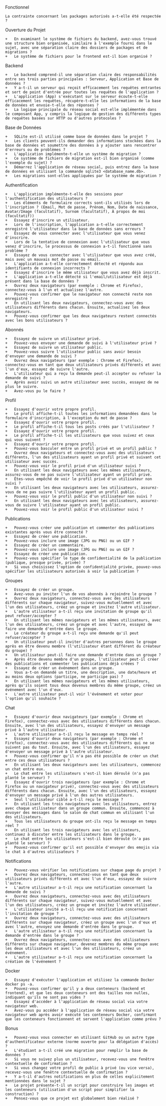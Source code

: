 Fonctionnel

    La contrainte concernant les packages autorisés a-t-elle été respectée ?

Ouverture du Projet

    +   En examinant le système de fichiers du backend, avez-vous trouvé une structure bien organisée, similaire à l'exemple fourni dans le sujet, avec une séparation claire des dossiers de packages et de migrations ?
    +   Le système de fichiers pour le frontend est-il bien organisé ?

Backend

    +   Le backend comprend-il une séparation claire des responsabilités entre ses trois parties principales : Serveur, Application et Base de données ?
    +   Y a-t-il un serveur qui reçoit efficacement les requêtes entrantes et sert de point d'entrée pour toutes les requêtes de l'application ?
    +   L'application (App) s'exécutant sur le serveur écoute-t-elle efficacement les requêtes, récupère-t-elle les informations de la base de données et envoie-t-elle des réponses ?
    +   La logique principale du réseau social est-elle implémentée dans le composant App, y compris la logique de gestion des différents types de requêtes basées sur HTTP ou d'autres protocoles ?

Base de Données

    +   SQLite est-il utilisé comme base de données dans le projet ?
    +   Les clients peuvent-ils demander des informations stockées dans la base de données et soumettre des données à y ajouter sans rencontrer d'erreurs ou de problèmes ?
    +   L'application implémente-t-elle un système de migration ?
    +   Ce système de fichiers de migration est-il bien organisé (comme l'exemple du sujet) ?
    +   Démarrez l'application de réseau social, puis entrez dans la base de données en utilisant la commande sqlite3 <database_name.db>.
    +   Les migrations sont-elles appliquées par le système de migration ?

Authentification

    +   L'application implémente-t-elle des sessions pour l'authentification des utilisateurs ?
    +   Les éléments de formulaire corrects sont-ils utilisés lors de l'inscription ? (Email, Mot de passe, Prénom, Nom, Date de naissance, Avatar/Image (facultatif), Surnom (facultatif), À propos de moi (facultatif))
    +   Essayez d'inscrire un utilisateur.
    +   Lors de l'inscription, l'application a-t-elle correctement enregistré l'utilisateur dans la base de données sans erreurs ?
    +   Essayez de vous connecter avec l'utilisateur que vous venez d'inscrire.
    +   Lors de la tentative de connexion avec l'utilisateur que vous venez d'inscrire, le processus de connexion a-t-il fonctionné sans problème ?
    +   Essayez de vous connecter avec l'utilisateur que vous avez créé, mais avec un mauvais mot de passe ou email.
    +   L'application a-t-elle correctement détecté et répondu aux identifiants de connexion incorrects ?
    +   Essayez d'inscrire le même utilisateur que vous avez déjà inscrit.
    +   L'application a-t-elle détecté si l'email/utilisateur est déjà présent dans la base de données ?
    +   Ouvrez deux navigateurs (par exemple : Chrome et Firefox), connectez-vous à l'un et actualisez l'autre.
    +   Pouvez-vous confirmer que le navigateur non connecté reste non enregistré ?
    +   En utilisant les deux navigateurs, connectez-vous avec des utilisateurs différents dans chacun. Ensuite, actualisez les deux navigateurs.
    +   Pouvez-vous confirmer que les deux navigateurs restent connectés avec les bons utilisateurs ?

Abonnés

    +   Essayez de suivre un utilisateur privé.
    +   Pouvez-vous envoyer une demande de suivi à l'utilisateur privé ?
    +   Essayez de suivre un utilisateur public.
    +   Pouvez-vous suivre l'utilisateur public sans avoir besoin d'envoyer une demande de suivi ?
    +   Ouvrez deux navigateurs (par exemple : Chrome et Firefox), connectez-vous en tant que deux utilisateurs privés différents et avec l'un d'eux, essayez de suivre l'autre.
    +   L'utilisateur qui a reçu la demande peut-il accepter ou refuser la demande de suivi ?
    +   Après avoir suivi un autre utilisateur avec succès, essayez de ne plus le suivre.
    +   Avez-vous pu le faire ?

Profil

    +   Essayez d'ouvrir votre propre profil.
    +   Le profil affiche-t-il toutes les informations demandées dans le formulaire d'inscription, à l'exception du mot de passe ?
    +   Essayez d'ouvrir votre propre profil.
    +   Le profil affiche-t-il tous les posts créés par l'utilisateur ?
    +   Essayez d'ouvrir votre propre profil.
    +   Le profil affiche-t-il les utilisateurs que vous suivez et ceux qui vous suivent ?
    +   Essayez d'ouvrir votre propre profil.
    +   Pouvez-vous basculer entre un profil privé et un profil public ?
    +   Ouvrez deux navigateurs et connectez-vous avec des utilisateurs différents, l'un des utilisateurs ayant un profil privé et suivant cet utilisateur avec succès.
    +   Pouvez-vous voir le profil privé d'un utilisateur suivi ?
    +   En utilisant les deux navigateurs avec les mêmes utilisateurs, assurez-vous de ne pas suivre l'utilisateur ayant un profil privé.
    +   Êtes-vous empêché de voir le profil privé d'un utilisateur non suivi ?
    +   En utilisant les deux navigateurs avec les utilisateurs, assurez-vous de ne pas suivre l'utilisateur ayant un profil public.
    +   Pouvez-vous voir le profil public d'un utilisateur non suivi ?
    +   En utilisant les deux navigateurs avec les utilisateurs, assurez-vous de suivre l'utilisateur ayant un profil public.
    +   Pouvez-vous voir le profil public d'un utilisateur suivi ?

Publications

    +   Pouvez-vous créer une publication et commenter des publications existantes après vous être connecté ?
    +   Essayez de créer une publication.
    +   Pouvez-vous inclure une image (JPG ou PNG) ou un GIF ?
    +   Essayez de créer un commentaire.
    +   Pouvez-vous inclure une image (JPG ou PNG) ou un GIF ?
    +   Essayez de créer une publication.
    +   Pouvez-vous spécifier le type de confidentialité de la publication (publique, presque privée, privée) ?
    +   Si vous choisissez l'option de confidentialité privée, pouvez-vous spécifier les utilisateurs autorisés à voir la publication ?

Groupes

    +   Essayez de créer un groupe.
    +   Avez-vous pu inviter l'un de vos abonnés à rejoindre le groupe ?
    +   Ouvrez deux navigateurs, connectez-vous avec des utilisateurs différents sur chaque navigateur, suivez-vous mutuellement et avec l'un des utilisateurs, créez un groupe et invitez l'autre utilisateur.
    +   L'autre utilisateur a-t-il reçu une invitation de groupe qu'il peut refuser/accepter ?
    +   En utilisant les mêmes navigateurs et les mêmes utilisateurs, avec l'un des utilisateurs, créez un groupe et avec l'autre, essayez de faire une demande d'entrée dans le groupe.
    +   Le créateur du groupe a-t-il reçu une demande qu'il peut refuser/accepter ?
    +   Un utilisateur peut-il inviter d'autres personnes dans le groupe après en être devenu membre (l'utilisateur étant différent du créateur du groupe) ?
    +   Un utilisateur peut-il faire une demande d'entrée dans un groupe ?
    +   Après être devenu membre d'un groupe, l'utilisateur peut-il créer des publications et commenter les publications déjà créées ?
    +   Essayez de créer un événement dans un groupe.
    +   Vous a-t-on demandé un titre, une description, une date/heure et au moins deux options (participe, ne participe pas) ?
    +   En utilisant les mêmes navigateurs et les mêmes utilisateurs, après qu'ils soient tous deux devenus membres du même groupe, créez un événement avec l'un d'eux.
    +   L'autre utilisateur peut-il voir l'événement et voter pour l'option qu'il souhaite ?

Chat

    +   Essayez d'ouvrir deux navigateurs (par exemple : Chrome et Firefox), connectez-vous avec des utilisateurs différents dans chacun. Ensuite, avec l'un des utilisateurs, essayez d'envoyer un message privé à l'autre utilisateur.
    +   L'autre utilisateur a-t-il reçu le message en temps réel ?
    +   Essayez d'ouvrir deux navigateurs (par exemple : Chrome et Firefox), connectez-vous avec des utilisateurs différents qui ne se suivent pas du tout. Ensuite, avec l'un des utilisateurs, essayez d'envoyer un message privé à l'autre utilisateur.
    +   Pouvez-vous confirmer qu'il n'a pas été possible de créer un chat entre ces deux utilisateurs ?
    +   En utilisant les deux navigateurs avec les utilisateurs, commencez un chat entre eux.
    +   Le chat entre les utilisateurs s'est-il bien déroulé (n'a pas planté le serveur) ?
    +   Essayez d'ouvrir trois navigateurs (par exemple : Chrome et Firefox ou un navigateur privé), connectez-vous avec des utilisateurs différents dans chacun. Ensuite, avec l'un des utilisateurs, essayez d'envoyer un message privé à l'un des autres utilisateurs.
    +   Seul l'utilisateur ciblé a-t-il reçu le message ?
    +   En utilisant les trois navigateurs avec les utilisateurs, entrez avec chaque utilisateur dans un groupe commun. Ensuite, commencez à envoyer des messages dans le salon de chat commun en utilisant l'un des utilisateurs.
    +   Tous les utilisateurs du groupe ont-ils reçu le message en temps réel ?
    +   En utilisant les trois navigateurs avec les utilisateurs, continuez à discuter entre les utilisateurs dans le groupe.
    +   Le chat entre les utilisateurs s'est-il bien déroulé (n'a pas planté le serveur) ?
    +   Pouvez-vous confirmer qu'il est possible d'envoyer des emojis via le chat à d'autres utilisateurs ?

Notifications

    +   Pouvez-vous vérifier les notifications sur chaque page du projet ?
    +   Ouvrez deux navigateurs, connectez-vous en tant que deux utilisateurs privés différents et avec l'un d'eux, essayez de suivre l'autre.
    +   L'autre utilisateur a-t-il reçu une notification concernant la demande de suivi ?
    +   Ouvrez deux navigateurs, connectez-vous avec des utilisateurs différents sur chaque navigateur, suivez-vous mutuellement et avec l'un des utilisateurs, créez un groupe et invitez l'autre utilisateur.
    +   L'utilisateur invité a-t-il reçu une notification concernant l'invitation de groupe ?
    +   Ouvrez deux navigateurs, connectez-vous avec des utilisateurs différents sur chaque navigateur, créez un groupe avec l'un d'eux et avec l'autre, envoyez une demande d'entrée dans le groupe.
    +   L'autre utilisateur a-t-il reçu une notification concernant la demande d'entrée dans le groupe ?
    +   Ouvrez deux navigateurs, connectez-vous avec des utilisateurs différents sur chaque navigateur, devenez membres du même groupe avec les deux utilisateurs et avec l'un des utilisateurs, créez un événement.
    +   L'autre utilisateur a-t-il reçu une notification concernant la création de l'événement ?

Docker

    +   Essayez d'exécuter l'application et utilisez la commande Docker docker ps -a.
    +   Pouvez-vous confirmer qu'il y a deux conteneurs (backend et frontend), et que les deux conteneurs ont des tailles non nulles, indiquant qu'ils ne sont pas vides ?
    +   Essayez d'accéder à l'application de réseau social via votre navigateur web.
    +   Avez-vous pu accéder à l'application de réseau social via votre navigateur web après avoir exécuté les conteneurs Docker, confirmant que les conteneurs fonctionnent et servent l'application comme prévu ?

Bonus

    +   Pouvez-vous vous connecter en utilisant GitHub ou un autre type d'authentificateur externe (norme ouverte pour la délégation d'accès) ?
    +   L'étudiant a-t-il créé une migration pour remplir la base de données ?
    +   Si vous ne suivez plus un utilisateur, recevez-vous une fenêtre contextuelle de confirmation ?
    +   Si vous changez votre profil de public à privé (ou vice versa), recevez-vous une fenêtre contextuelle de confirmation ?
    +   Y a-t-il d'autres notifications en plus de celles explicitement mentionnées dans le sujet ?
    +   Le projet présente-t-il un script pour construire les images et les conteneurs (utilisation d'un script pour simplifier la construction) ?
    +   Pensez-vous que ce projet est globalement bien réalisé ?

